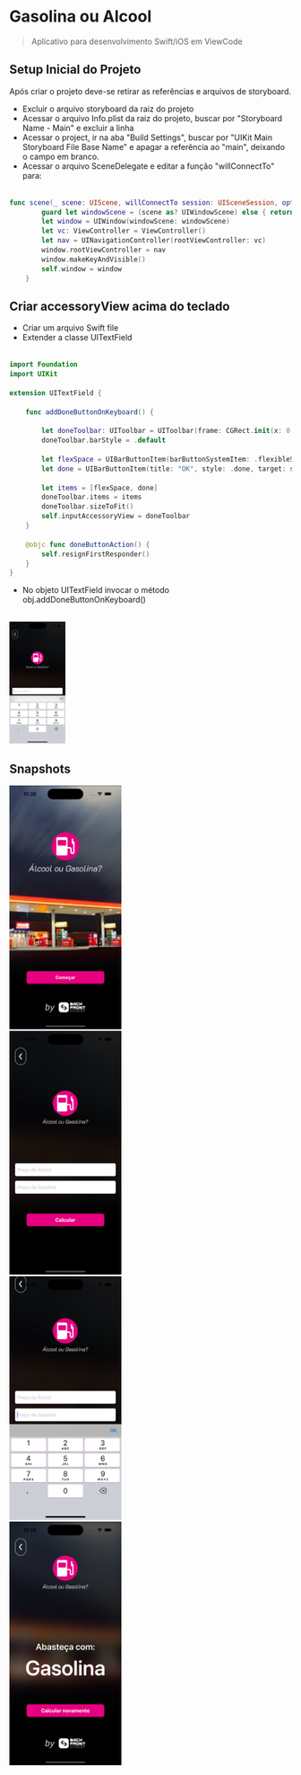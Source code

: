 # Gasolina ou Alcool
> Aplicativo para desenvolvimento Swift/iOS em ViewCode

## Setup Inicial do Projeto

Após criar o projeto deve-se retirar as referências e arquivos de storyboard.

* Excluir o arquivo storyboard da raiz do projeto
* Acessar o arquivo Info.plist da raiz do projeto, buscar por "Storyboard Name - Main" e excluir a linha
* Acessar o project, ir na aba "Build Settings", buscar por "UIKit Main Storyboard File Base Name" e apagar a referência ao "main", deixando o campo em branco.
* Acessar o arquivo SceneDelegate e editar a função "willConnectTo" para:

```swift

func scene(_ scene: UIScene, willConnectTo session: UISceneSession, options connectionOptions: UIScene.ConnectionOptions) {
        guard let windowScene = (scene as? UIWindowScene) else { return }
        let window = UIWindow(windowScene: windowScene)
        let vc: ViewController = ViewController()
        let nav = UINavigationController(rootViewController: vc)
        window.rootViewController = nav
        window.makeKeyAndVisible()
        self.window = window
    }

```

## Criar accessoryView acima do teclado

* Criar um arquivo Swift file
* Extender a classe UITextField

```swift

import Foundation
import UIKit

extension UITextField {
    
    func addDoneButtonOnKeyboard() {
        
        let doneToolbar: UIToolbar = UIToolbar(frame: CGRect.init(x: 0, y: 0, width: UIScreen.main.bounds.width, height: 50))
        doneToolbar.barStyle = .default
        
        let flexSpace = UIBarButtonItem(barButtonSystemItem: .flexibleSpace, target: nil, action: nil)
        let done = UIBarButtonItem(title: "OK", style: .done, target: self, action: #selector(doneButtonAction))
   
        let items = [flexSpace, done]
        doneToolbar.items = items
        doneToolbar.sizeToFit()
        self.inputAccessoryView = doneToolbar
    }
    
    @objc func doneButtonAction() {
        self.resignFirstResponder()
    }
}
```

* No objeto UITextField invocar o método obj.addDoneButtonOnKeyboard()
<br/>
<img src="5.png" width="100"> 


## Snapshots

<img src="1.png" width="200">  
<br/>

<img src="2.png" width="200"> 
<br/> 

<img src="3.png" width="200">  
<br/>

<img src="4.png" width="200"> 
<br/> 